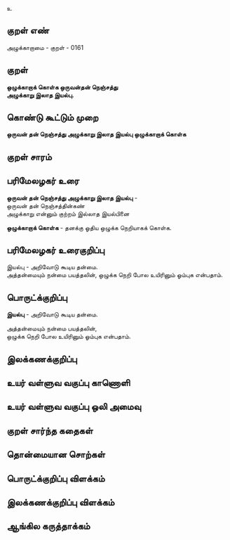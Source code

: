 உ

## குறள் எண் 

அழுக்காறாமை - குறள் - 0161  

## குறள் 

**ஒழுக்காறாக் கொள்க ஒருவன்தன் நெஞ்சத்து  
அழுக்காறு இலாத இயல்பு.** 

## கொண்டு கூட்டும் முறை

**ஒருவன் தன் நெஞ்சத்து அழுக்காறு இலாத இயல்பு ஒழுக்காறாக் கொள்க**  

## குறள் சாரம் 


## பரிமேலழகர் உரை

**ஒருவன் தன் நெஞ்சத்து அழுக்காறு இலாத இயல்பு** -  
ஒருவன் தன் நெஞ்சத்தின்கண்  
அழுக்காறு என்னும் குற்றம் இல்லாத இயல்பினை  

**ஒழுக்காறாக் கொள்க** - தனக்கு ஓதிய ஒழுக்க நெறியாகக் கொள்க.  

## பரிமேலழகர் உரைகுறிப்பு   

இயல்பு - அறிவோடு கூடிய தன்மை.  
அத்தன்மையும் நன்மை பயத்தலின், ஒழுக்க நெறி போல உயிரினும் ஓம்புக என்பதாம்.  

## பொருட்க்குறிப்பு 

**இயல்பு** - அறிவோடு கூடிய தன்மை. 

அத்தன்மையும் நன்மை பயத்தலின்,  
ஒழுக்க நெறி போல உயிரினும் ஓம்புக என்பதாம்.   

## இலக்கணக்குறிப்பு  


## உயர் வள்ளுவ வகுப்பு காணொளி


## உயர் வள்ளுவ வகுப்பு ஒலி அமைவு 

 
## குறள் சார்ந்த கதைகள் 


## தொன்மையான சொற்கள்


## பொருட்க்குறிப்பு விளக்கம்


## இலக்கணக்குறிப்பு விளக்கம்


## ஆங்கில கருத்தாக்கம் 


